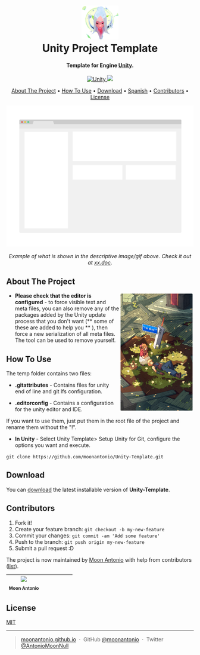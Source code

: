 <h1 align="center">
  <br>
  <a href="https://github.com/moonantonio/Unity-Template"><img src="https://github.com/moonantonio/Unity-Template/blob/master/res/logo.png?raw=true" alt="LogoRepo" width="100"></a>
  <br>
  Unity Project Template
  <br>
</h1>

<h4 align="center">Template for Engine <a href="https://unity.com/" target="_blank">Unity</a>.</h4>

<p align="center">
  <a href="https://unity.com/">
    <img src="https://img.shields.io/badge/Unity-2020.1-brightgreen"
         alt="Unity">
  </a>
  <a href="https://docs.unity3d.com/2019.1/Documentation/Manual/dotnetProfileSupport.html">
    <img src="https://img.shields.io/badge/.NET-4.x-blue">
  </a>
</p>

<p align="center">
  <a href="#about-the-project">About The Project</a> •
  <a href="#how-to-use">How To Use</a> •
  <a href="#download">Download</a> •
  <a href="https://github.com/moonantonio/Unity-Template/blob/master/README.es.md">Spanish</a> •
  <a href="#contributors">Contributors</a> •
  <a href="#license">License</a>
</p>

<p align="center"><img src="https://github.com/moonantonio/Unity-Template/blob/master/res/fondo.png?raw=true" width=600 alt="Screenshot of Example"></p>

<p align="center"><em>Example of what is shown in the descriptive image/gif above. Check it out at <a href="https://github.com/moonantonio/Unity-Template">xx.doc</a>.</em></p>

## About The Project

<img src="https://github.com/moonantonio/Unity-Template/blob/master/res/info.png?raw=true" align="right"
     alt="Info" width="200" height="320">
     
* **Please check that the editor is configured** - to force visible text and meta files, you can also remove any of the packages added by the Unity update process that you don't want (** some of these are added to help you ** ), then force a new serialization of all meta files. The tool can be used to remove yourself.

## How To Use

The temp folder contains two files:

* **.gitattributes** - Contains files for unity end of line and git lfs configuration.

* **.editorconfig** - Contains a configuration for the unity editor and IDE.

If you want to use them, just put them in the root file of the project and rename them without the "!".

* **In Unity** - Select Unity Template> Setup Unity for Git, configure the options you want and execute.

```
git clone https://github.com/moonantonio/Unity-Template.git
```
  
## Download

You can [download](https://github.com/moonantonio/Unity-Template/releases) the latest installable version of **Unity-Template**.
  
## Contributors

1. Fork it!
2. Create your feature branch: `git checkout -b my-new-feature`
3. Commit your changes: `git commit -am 'Add some feature'`
4. Push to the branch: `git push origin my-new-feature`
5. Submit a pull request :D

The project is now maintained by [Moon Antonio](https://github.com/moonantonio) with help from contributors ([list](https://github.com/moonantonio/Unity-Template/graphs/contributors)).

<!-- ALL-CONTRIBUTORS-LIST:START - Do not remove or modify this section -->
<!-- prettier-ignore -->

| [<img src="https://avatars3.githubusercontent.com/u/7427480?s=460&u=6c19110c744836fd6265dd1b4781e6ddd22dd20a&v=4" width="100px;"/><br /><sub><b>Moon Antonio</b></sub>](https://moonantonio.github.io/)<br />  |  |  |  |  | | |
| :-----------------------------------------------------------------------------------------------------------------------------------------------------------------: | :-----------------------------------------------------------------------------------------------------------------------------------------------------------------------: | :-------------------------------------------------------------------------------------------------------------------------------------------------------------------: | :-------------------------------------------------------------------------------------------------------------------------------------------------------------: | :------------------------------------------------------------------------------------------------------------------------------------------------------------: | :---------------------------------------------------------------------------------------------------------------------------------------------------------------------------: | :-----------------------------------------------------------------------------------------------------------------------------------------------------------: |

<!-- ALL-CONTRIBUTORS-LIST:END -->


## License
[MIT](https://github.com/moonantonio/Unity-Template/blob/master/LICENSE)

---

> [moonantonio.github.io](https://moonantonio.github.io/) &nbsp;&middot;&nbsp;
> GitHub [@moonantonio](https://github.com/moonantonio) &nbsp;&middot;&nbsp;
> Twitter [@AntonioMoonNull](https://twitter.com/AntonioMoonNull)
